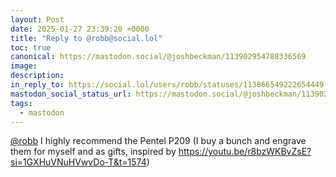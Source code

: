 ```yaml
---
layout: Post
date: 2025-01-27 23:39:20 +0000
title: "Reply to @robb@social.lol"
toc: true
canonical: https://mastodon.social/@joshbeckman/113902954788336569
image: 
description: 
in_reply_to: https://social.lol/users/robb/statuses/113866549222654449
mastodon_social_status_url: https://mastodon.social/@joshbeckman/113902954788336569
tags:
  - mastodon
---
```


<p><span class="h-card" translate="no"><a href="https://social.lol/@robb" class="u-url mention">@<span>robb</span></a></span> I highly recommend the Pentel P209 (I buy a bunch and engrave them for myself and as gifts, inspired by <a href="https://youtu.be/r8bzWKBvZsE?si=1GXHuVNuHVwvDo-T&amp;t=1574" target="_blank" rel="nofollow noopener" translate="no"><span class="invisible">https://</span><span class="ellipsis">youtu.be/r8bzWKBvZsE?si=1GXHuV</span><span class="invisible">NuHVwvDo-T&amp;t=1574</span></a>)</p>

